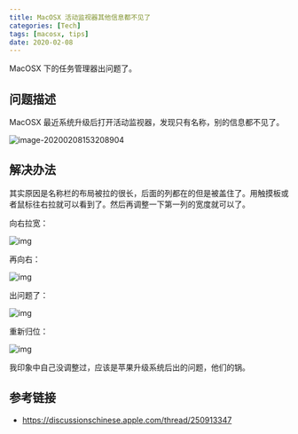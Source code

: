 ```yaml
---
title: MacOSX 活动监视器其他信息都不见了
categories: [Tech]
tags: [macosx, tips]
date: 2020-02-08
---
```


MacOSX 下的任务管理器出问题了。

<!-- more -->

## 问题描述

MacOSX 最近系统升级后打开活动监视器，发现只有名称，别的信息都不见了。

![image-20200208153208904](https://tobyqin.github.io/img/image-20200208153208904.png)

## 解决办法

其实原因是名称栏的布局被拉的很长，后面的列都在的但是被盖住了。用触摸板或者鼠标往右拉就可以看到了。然后再调整一下第一列的宽度就可以了。

向右拉宽：

![img](https://tobyqin.github.io/img/2020-02/974c55f7-1b5d-47b7-9e4a-282304a727e0)

再向右：

![img](https://tobyqin.github.io/img/2020-02/8e6eca08-1144-4773-88c3-463f36500b9a)

出问题了：

![img](https://tobyqin.github.io/img/2020-02/5fcf74c5-8bf8-4fee-ad20-faeaa91218dd)

重新归位：

![img](https://tobyqin.github.io/img/2020-02/961b27cf-00ea-4363-afbd-3760fbb64a9b)

我印象中自己没调整过，应该是苹果升级系统后出的问题，他们的锅。

## 参考链接

- https://discussionschinese.apple.com/thread/250913347
